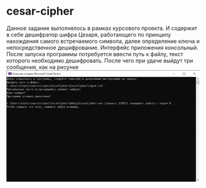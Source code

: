 # cesar-cipher
Данное задание выполнялось в рамках курсового проекта. И содержит в себе дешифратор шифра Цезаря, работающего по принципу нахождения самого встречаемого символа, далее определение ключа и непосредственное дешифрование.
Интерфейс приложения консольный. После запуска программы потребуется ввести путь к файлу, текст которого необходимо дешифровать. После чего при удаче выйдут три сообщения, как на рисунке
![Окно консоли при удачном выполнении программы](screenshots/2022-01-23.png)
